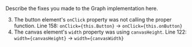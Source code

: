 Describe the fixes you made to the Graph implementation here.

3. The button element's `onClick` property was not calling the proper function. Line 158: `onClick={this.Button}` -> `onClick={this.onButton}`
4. The canvas element's `width` property was using `canvasHeight`. Line 122: `width={canvasHeight}` -> `width={canvasWidth}`